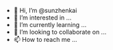 - 👋 Hi, I’m @sunzhenkai
- 👀 I’m interested in ...
- 🌱 I’m currently learning ...
- 💞️ I’m looking to collaborate on ...
- 📫 How to reach me ...

<!---
sunzhenkai/sunzhenkai is a ✨ special ✨ repository because its `README.md` (this file) appears on your GitHub profile.
You can click the Preview link to take a look at your changes.
--->
